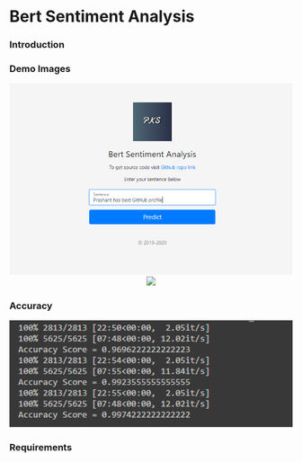 # Bert Sentiment Analysis #
### Introduction ###
### Demo Images ###
<div align="center">
  <img src="./images/bert-demo.PNG" width="600">  
</div>

<div align="center">
  <img src="./images/bert-demo-output.PNG" width="600">  
</div>

### Accuracy ###

<div align="center">
  <img src="./images/accuracy.png" width="600">  
</div>

### Requirements ### 
